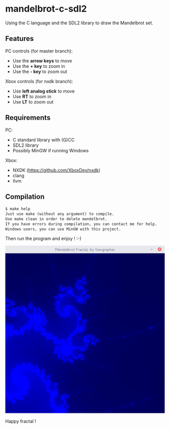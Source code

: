 # mandelbrot-c-sdl2

Using the C language and the SDL2 library to draw the Mandelbrot set.

## Features

PC controls (for master branch):

* Use the **arrow keys** to move
* Use the **+ key** to zoom in
* Use the **- key** to zoom out

Xbox controls (for nxdk branch):

* Use **left analog stick** to move
* Use **RT** to zoom in
* Use **LT** to zoom out


## Requirements

PC:
* C standard library with (G)CC
* SDL2 library
* Possibly MinGW if running Windows

Xbox:
* NXDK (https://github.com/XboxDev/nxdk)
* clang
* llvm

## Compilation

```
$ make help
Just use make (without any argument) to compile.
Use make clean in order to delete mandelbrot.
If you have errors during compilation, you can contact me for help.
Windows users, you can use MinGW with this project.
```

Then run the program and enjoy ! :-)

![screenshot](screenshot.png "This is beautiful...")

Happy fractal !
